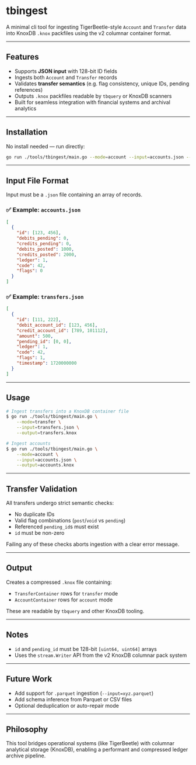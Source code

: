 # tbingest

A minimal cli tool for ingesting TigerBeetle-style `Account` and `Transfer` data into KnoxDB `.knox` packfiles using the v2 columnar container format.

---

## Features

- Supports **JSON input** with 128-bit ID fields
- Ingests both `Account` and `Transfer` records
- Validates **transfer semantics** (e.g. flag consistency, unique IDs, pending references)
- Outputs `.knox` packfiles readable by `tbquery` or KnoxDB scanners
- Built for seamless integration with financial systems and archival analytics

---

## Installation

No install needed — run directly:

```bash
go run ./tools/tbingest/main.go --mode=account --input=accounts.json --output=accounts.knox
````

---

## Input File Format

Input must be a `.json` file containing an array of records.

### ✅ Example: `accounts.json`

```json
[
  {
    "id": [123, 456],
    "debits_pending": 0,
    "credits_pending": 0,
    "debits_posted": 1000,
    "credits_posted": 2000,
    "ledger": 1,
    "code": 42,
    "flags": 0
  }
]
```

### ✅ Example: `transfers.json`

```json
[
  {
    "id": [111, 222],
    "debit_account_id": [123, 456],
    "credit_account_id": [789, 101112],
    "amount": 500,
    "pending_id": [0, 0],
    "ledger": 1,
    "code": 42,
    "flags": 1,
    "timestamp": 1720000000
  }
]
```

---

## Usage

```bash
# Ingest transfers into a KnoxDB container file
$ go run ./tools/tbingest/main.go \
    --mode=transfer \
    --input=transfers.json \
    --output=transfers.knox

# Ingest accounts
$ go run ./tools/tbingest/main.go \
    --mode=account \
    --input=accounts.json \
    --output=accounts.knox
```

---

## Transfer Validation

All transfers undergo strict semantic checks:

* No duplicate IDs
* Valid flag combinations (`post`/`void` vs `pending`)
* Referenced `pending_id`s must exist
* `id` must be non-zero

Failing any of these checks aborts ingestion with a clear error message.

---

## Output

Creates a compressed `.knox` file containing:

* `TransferContainer` rows for `transfer` mode
* `AccountContainer` rows for `account` mode

These are readable by `tbquery` and other KnoxDB tooling.

---

## Notes

* `id` and `pending_id` must be 128-bit `[uint64, uint64]` arrays
* Uses the `stream.Writer` API from the v2 KnoxDB columnar pack system

---

## Future Work

* Add support for `.parquet` ingestion (`--input=xyz.parquet`)
* Add schema inference from Parquet or CSV files
* Optional deduplication or auto-repair mode

---

## Philosophy

This tool bridges operational systems (like TigerBeetle) with columnar analytical storage (KnoxDB), enabling a performant and compressed ledger archive pipeline.